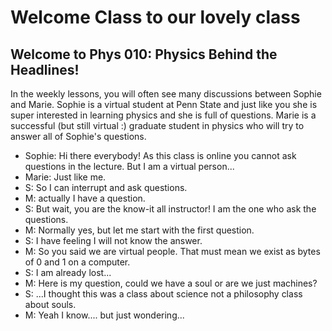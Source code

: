 # Welcome Class to our lovely class

## Welcome to Phys 010: Physics Behind the Headlines!

In the weekly lessons, you will often see many discussions between Sophie and Marie. Sophie is a virtual student at Penn State and just like you she is super interested in learning physics and she is full of questions. Marie is a successful \(but still virtual :\) graduate student in physics who will try to answer all of Sophie's questions.

* Sophie: Hi there everybody! As this class is online you cannot ask questions in the lecture. But I am a virtual person...
* Marie: Just like me.
* S: So I can interrupt and ask questions.
* M: actually I have a question.
* S: But wait, you are the know-it all instructor! I am the one who ask the questions.
* M: Normally yes, but let me start with the first question.
* S: I have feeling I will not know the answer.
* M: So you said we are virtual people. That must mean we exist as bytes of 0 and 1 on a computer. 
* S: I am already lost...
* M: Here is my question, could we have a soul or are we just machines?
* S: ...I thought this was a class about science not a philosophy class about souls.
* M: Yeah I know.... but just wondering...




